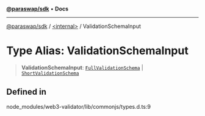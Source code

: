 [**@paraswap/sdk**](../../README.md) • **Docs**

***

[@paraswap/sdk](../../globals.md) / [\<internal\>](../README.md) / ValidationSchemaInput

# Type Alias: ValidationSchemaInput

> **ValidationSchemaInput**: [`FullValidationSchema`](FullValidationSchema.md) \| [`ShortValidationSchema`](ShortValidationSchema.md)

## Defined in

node\_modules/web3-validator/lib/commonjs/types.d.ts:9
